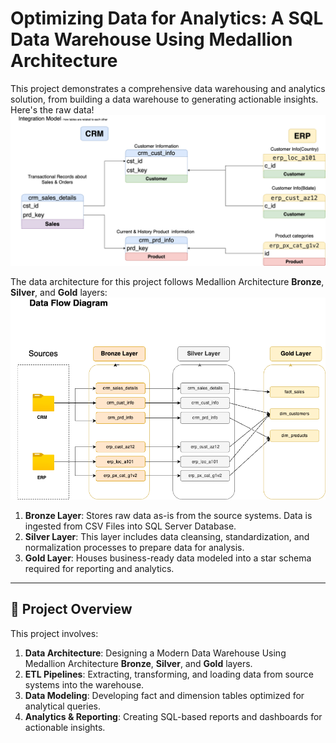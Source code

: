 
# Optimizing Data for Analytics: A SQL Data Warehouse Using Medallion Architecture

This project demonstrates a comprehensive data warehousing and analytics solution, from building a data warehouse to generating actionable insights. Here's the raw data!
![Data Model](docs/Data_Integration.png)

The data architecture for this project follows Medallion Architecture **Bronze**, **Silver**, and **Gold** layers:
![Data Architecture](docs/Data_Flow.png)

1. **Bronze Layer**: Stores raw data as-is from the source systems. Data is ingested from CSV Files into SQL Server Database.
2. **Silver Layer**: This layer includes data cleansing, standardization, and normalization processes to prepare data for analysis.
3. **Gold Layer**: Houses business-ready data modeled into a star schema required for reporting and analytics.

---
## 📖 Project Overview

This project involves:

1. **Data Architecture**: Designing a Modern Data Warehouse Using Medallion Architecture **Bronze**, **Silver**, and **Gold** layers.
2. **ETL Pipelines**: Extracting, transforming, and loading data from source systems into the warehouse.
3. **Data Modeling**: Developing fact and dimension tables optimized for analytical queries.
4. **Analytics & Reporting**: Creating SQL-based reports and dashboards for actionable insights.
